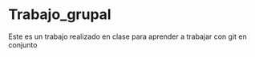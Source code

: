 # Trabajo_grupal
Este es un trabajo realizado en clase para aprender a trabajar con git en conjunto
